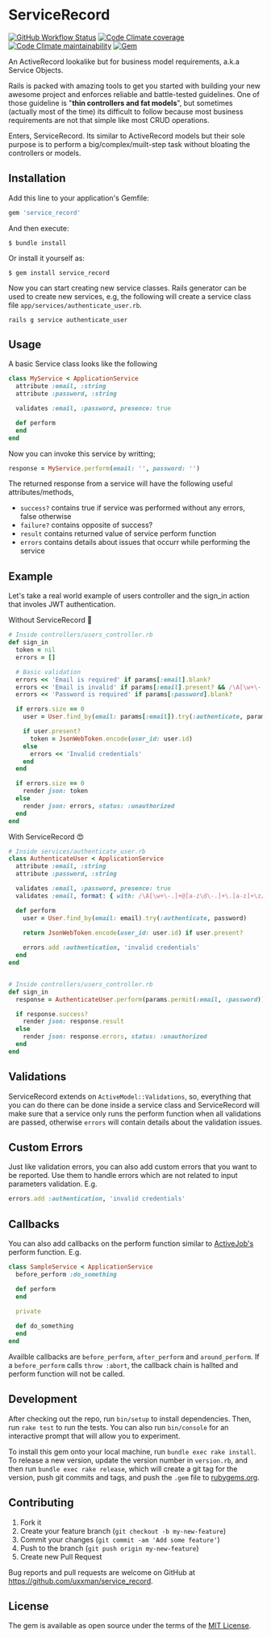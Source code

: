 # ServiceRecord

[![GitHub Workflow Status](https://img.shields.io/github/workflow/status/uxxman/service_record/CI)](https://github.com/uxxman/service_record/actions?query=workflow%3ACI)
[![Code Climate coverage](https://img.shields.io/codeclimate/coverage/uxxman/service_record)](https://codeclimate.com/github/uxxman/service_record)
[![Code Climate maintainability](https://img.shields.io/codeclimate/maintainability/uxxman/service_record)](https://codeclimate.com/github/uxxman/service_record)
[![Gem](https://img.shields.io/gem/v/service_record)](https://rubygems.org/gems/service_record)

An ActiveRecord lookalike but for business model requirements, a.k.a Service Objects.

Rails is packed with amazing tools to get you started with building your new awesome project and enforces reliable and battle-tested guidelines. One of those guideline is "**thin controllers and fat models**", but sometimes (actually most of the time) its difficult to follow because most business requirements are not that simple like most CRUD operations. 

Enters, ServiceRecord. Its similar to ActiveRecord models but their sole purpose is to perform a big/complex/muilt-step task without bloating the controllers or models.

## Installation

Add this line to your application's Gemfile:

```ruby
gem 'service_record'
```

And then execute:

```shell
$ bundle install
```

Or install it yourself as:

```shell
$ gem install service_record
```

Now you can start creating new service classes. Rails generator can be used to create new services, e.g, the following will create a service class file `app/services/authenticate_user.rb`.

```shell
rails g service authenticate_user
```

## Usage

A basic Service class looks like the following

```ruby
class MyService < ApplicationService
  attribute :email, :string
  attribute :password, :string

  validates :email, :password, presence: true

  def perform
  end
end
```

Now you can invoke this service by writting;

```ruby
response = MyService.perform(email: '', password: '')
```

The returned response from a service will have the following useful attributes/methods,

* `success?` contains true if service was performed without any errors, false otherwise
* `failure?` contains opposite of success?
* `result` contains returned value of service perform function
* `errors` contains details about issues that occurr while performing the service 



## Example

Let's take a real world example of users controller and the sign_in action that involes JWT authentication.

Without ServiceRecord 🙈

```ruby
# Inside controllers/users_controller.rb
def sign_in
  token = nil
  errors = []

  # Basic validation
  errors << 'Email is required' if params[:email].blank?
  errors << 'Email is invalid' if params[:email].present? && /\A[\w+\-.]+@[a-z\d\-.]+\.[a-z]+\z/i.match?(params[:email])
  errors << 'Password is required' if params[:password].blank?

  if errors.size == 0
    user = User.find_by(email: params[:email]).try(:authenticate, params[:password])

    if user.present?
      token = JsonWebToken.encode(user_id: user.id)
    else
      errors << 'Invalid credentials'
    end
  end

  if errors.size == 0
    render json: token
  else
    render json: errors, status: :unauthorized
  end
end
```

With ServiceRecord 😍

```ruby
# Inside services/authenticate_user.rb
class AuthenticateUser < ApplicationService
  attribute :email, :string
  attribute :password, :string

  validates :email, :password, presence: true
  validates :email, format: { with: /\A[\w+\-.]+@[a-z\d\-.]+\.[a-z]+\z/i }

  def perform
    user = User.find_by(email: email).try(:authenticate, password)

    return JsonWebToken.encode(user_id: user.id) if user.present?
    
    errors.add :authentication, 'invalid credentials'
  end
end


# Inside controllers/users_controller.rb
def sign_in
  response = AuthenticateUser.perform(params.permit(:email, :password))

  if response.success?
    render json: response.result
  else
    render json: response.errors, status: :unauthorized
  end
end
```

## Validations

ServiceRecord extends on `ActiveModel::Validations`, so, everything that you can do there can be done inside a service class and ServiceRecord will make sure that a service only runs the perform function when all validations are passed, otherwise `errors` will contain details about the validation issues.


## Custom Errors

Just like validation errors, you can also add custom errors that you want to be reported. Use them to handle errors which are not related to input parameters validation. E.g.

```ruby
errors.add :authentication, 'invalid credentials'
```

## Callbacks

You can also add callbacks on the perform function similar to [ActiveJob's](https://edgeguides.rubyonrails.org/active_job_basics.html#callbacks) perform function. E.g.

```ruby
class SampleService < ApplicationService
  before_perform :do_something

  def perform
  end

  private
    
  def do_something
  end
end
```

Availble callbacks are `before_perform`, `after_perform` and `around_perform`. If a `before_perform` calls `throw :abort`, the callback chain is hallted and perform function will not be called.


## Development

After checking out the repo, run `bin/setup` to install dependencies. Then, run `rake test` to run the tests. You can also run `bin/console` for an interactive prompt that will allow you to experiment.

To install this gem onto your local machine, run `bundle exec rake install`. To release a new version, update the version number in `version.rb`, and then run `bundle exec rake release`, which will create a git tag for the version, push git commits and tags, and push the `.gem` file to [rubygems.org](https://rubygems.org).

## Contributing

1. Fork it
2. Create your feature branch (`git checkout -b my-new-feature`)
3. Commit your changes (`git commit -am 'Add some feature'`)
4. Push to the branch (`git push origin my-new-feature`)
5. Create new Pull Request

Bug reports and pull requests are welcome on GitHub at https://github.com/uxxman/service_record.


## License

The gem is available as open source under the terms of the [MIT License](https://opensource.org/licenses/MIT).
